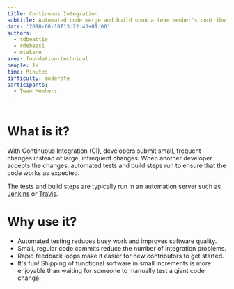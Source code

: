 ```yaml
---
title: Continuous Integration
subtitle: Automated code merge and build upon a team member's contribution
date: '2018-08-10T13:22:43+01:00'
authors:
  - tdbeattie
  - rdebeasi
  - mtakane
area: foundation-technical
people: 1+
time: Minutes
difficulty: moderate
participants:
  - Team Members

---
```

# What is it?

With Continuous Integration (CI), developers submit small, frequent changes instead of large, infrequent changes. When another developer accepts the changes, automated tests and build steps run to ensure that the code works as expected.

The tests and build steps are typically run in an automation server such as [Jenkins](https://jenkins.io/) or [Travis](https://travis-ci.org/).

# Why use it?

- Automated testing reduces busy work and improves software quality.
- Small, regular code commits reduce the number of integration problems.
- Rapid feedback loops make it easier for new contributors to get started.
- It's fun! Shipping of functional software in small increments is more enjoyable than waiting for someone to manually test a giant code change.
